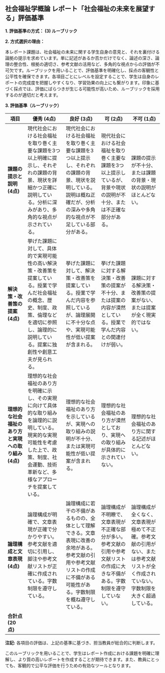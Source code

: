 ## 社会福祉学概論 レポート「社会福祉の未来を展望する」評価基準

**1. 評価基準の方式： (3) ルーブリック**

**2. 方式選択の理由：**

本レポート課題は、社会福祉の未来に関する学生自身の意見と、それを裏付ける論拠の提示を求めています。単に記述があるか否かだけでなく、論述の深さ、論理の整合性、根拠の適切さ、参考文献の活用など、多角的な視点からの評価が不可欠です。ルーブリックを用いることで、評価基準を明確化し、採点の客観性と公平性を確保できます。各項目ごとにレベルを設定することで、学生は自身のレポートの完成度を把握しやすくなり、学習効果の向上にも繋がります。印象に基づく採点では、評価にばらつきが生じる可能性が高いため、ルーブリックを採用するのが適切だと考えます。


**3. 評価基準（ルーブリック）**

| 項目 | 優秀 (4点) | 良好 (3点) | 可 (2点) | 不可 (1点) |
|---|---|---|---|---|
| **課題の提示と説明 (4点)** | 現代社会における社会福祉を取り巻く主要な課題を3つ以上明確に提示し、それぞれの課題の背景、現状を詳細かつ正確に説明している。分析に深みがあり、多角的な視点が示されている。 | 現代社会における社会福祉を取り巻く主要な課題を3つ以上提示し、それぞれの課題の背景、現状を説明している。説明は概ね正確だが、分析の深みや多角的な視点が不足している部分がある。 | 現代社会における社会福祉を取り巻く主要な課題を3つ以上提示しているが、背景や現状の説明が不十分、または不正確な部分がある。 | 課題の提示が不十分、または課題の背景・現状の説明がほとんどない。 |
| **解決策・改善策の提案 (4点)** | 挙げた課題に対して、具体的で実現可能性の高い解決策・改善策を提案している。授業で学んだ社会福祉の概念、歴史、制度、政策、倫理などを適切に参照し、論理的に説明している。提案に独創性や創意工夫が見られる。 | 挙げた課題に対して、解決策・改善策を提案している。授業で学んだ内容を参照しているが、論理展開に不十分な点や、実現可能性が低い提案が含まれる。 | 挙げた課題に対する解決策・改善策の提案が不十分、または提案の内容が漠然としている。授業で学んだ内容との関連付けが弱い。 | 課題に対する解決策・改善策の提案がない、または提案が全く現実的ではない。 |
| **理想的な社会福祉のあり方と実現への取り組み (4点)** | 理想的な社会福祉のあり方を明確に示し、その実現に向けて具体的な取り組みを論理的に説明している。現実的な実現可能性を考慮した上で、政策、制度、社会運動、技術革新など、多様なアプローチを提案している。 | 理想的な社会福祉のあり方を示しているが、実現への取り組みの説明が不十分、または実現可能性が低い提案が含まれる。 | 理想的な社会福祉のあり方が漠然としており、実現への取り組みが具体的に示されていない。 | 理想的な社会福祉のあり方に関する記述がほとんどない。 |
| **論理構成と文章表現 (4点)** | 論理構成が明確で、文章表現が正確で分かりやすい。参考文献を適切に引用し、脚注や参考文献リストが正確に作成されている。字数制限を遵守している。 | 論理構成に若干の不備があるものの、全体として理解できる。文章表現に改善の余地がある。参考文献の引用や参考文献リストの作成に不備がある可能性がある。字数制限を概ね遵守している。 | 論理構成が不明瞭で、文章表現が不正確な部分が多い。参考文献の引用や参考文献リストの作成に大きな不備がある。字数制限を遵守していない。 | 論理構成が全くなく、文章表現が極めて不正確。参考文献の引用がない、または参考文献リストが全く作成されていない。字数制限を大きく超過している。 |
| **合計点 (20点)** |  |  |  |  |


**注記:** 各項目の評価は、上記の基準に基づき、担当教員が総合的に判断します。


このルーブリックを用いることで、学生はレポート作成における課題を明確に理解し、より質の高いレポートを作成することが期待できます。また、教員にとっても、客観的で公平な評価を行うための有効なツールとなります。
